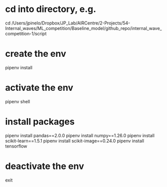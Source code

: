 # cd into directory, e.g.
cd /Users/jpinelo/Dropbox/JP_Lab/AIRCentre/2-Projects/54-Internal_waves/ML_competition/Baseline_model/github_repo/internal_wave_competition-1/script

# create the env
pipenv install

# activate the env
pipenv shell

# install packages
pipenv install pandas==2.0.0
pipenv install numpy==1.26.0
pipenv install scikit-learn==1.5.1
pipenv install scikit-image==0.24.0
pipenv install tensorflow

# deactivate the env
exit


